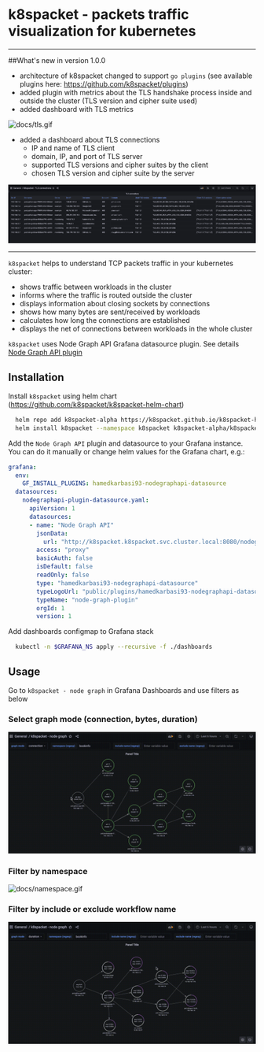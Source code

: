 # k8spacket - packets traffic visualization for kubernetes

---
##What's new in version 1.0.0

- architecture of k8spacket changed to support `go plugins` (see available plugins here: https://github.com/k8spacket/plugins)
- added plugin with metrics about the TLS handshake process inside and outside the cluster (TLS version and cipher suite used)
- added dashboard with TLS metrics

![docs/tls.gif](docs/tls.gif)

- added a dashboard about TLS connections
  - IP and name of TLS client
  - domain, IP, and port of TLS server
  - supported TLS versions and cipher suites by the client
  - chosen TLS version and cipher suite by the server

![docs/tls.png](docs/tls.png)

---

`k8spacket` helps to understand TCP packets traffic in your kubernetes cluster:

- shows traffic between workloads in the cluster
- informs where the traffic is routed outside the cluster
- displays information about closing sockets by connections
- shows how many bytes are sent/received by workloads
- calculates how long the connections are established
- displays the net of connections between workloads in the whole cluster

`k8spacket` uses Node Graph API Grafana datasource plugin. See details [Node Graph API plugin](https://grafana.com/grafana/plugins/hamedkarbasi93-nodegraphapi-datasource)

## Installation

Install `k8spacket` using helm chart (https://github.com/k8spacket/k8spacket-helm-chart)

```bash
  helm repo add k8spacket-alpha https://k8spacket.github.io/k8spacket-helm-chart/alpha
  helm install k8spacket --namespace k8spacket k8spacket-alpha/k8spacket --version 1.0.0-alpha --create-namespace
```

Add the `Node Graph API` plugin and datasource to your Grafana instance. You can do it manually or change helm values for the Grafana chart, e.g.:
```yaml
grafana:
  env:
    GF_INSTALL_PLUGINS: hamedkarbasi93-nodegraphapi-datasource
  datasources:
    nodegraphapi-plugin-datasource.yaml:
      apiVersion: 1
      datasources:
      - name: "Node Graph API"
        jsonData:
          url: "http://k8spacket.k8spacket.svc.cluster.local:8080/nodegraph"
        access: "proxy"
        basicAuth: false
        isDefault: false
        readOnly: false
        type: "hamedkarbasi93-nodegraphapi-datasource"
        typeLogoUrl: "public/plugins/hamedkarbasi93-nodegraphapi-datasource/img/logo.svg"
        typeName: "node-graph-plugin"
        orgId: 1
        version: 1
```

Add dashboards configmap to Grafana stack

```bash
  kubectl -n $GRAFANA_NS apply --recursive -f ./dashboards
```

## Usage

Go to `k8spacket - node graph` in Grafana Dashboards and use filters as below

### Select graph mode (connection, bytes, duration)

![docs/graphmode.gif](docs/graphmode.gif)

### Filter by namespace

![docs/namespace.gif](docs/namespace.gif)

### Filter by include or exclude workflow name

![docs/includeexclude.gif](docs/includeexclude.gif)

